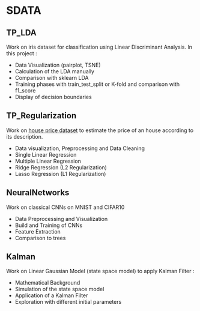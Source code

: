 # SDATA

## TP_LDA

Work on iris dataset for classification using Linear Discriminant Analysis. In this project :
- Data Visualization (pairplot, TSNE)
- Calculation of the LDA manually
- Comparison with sklearn LDA
- Training phases with train_test_split or K-fold and comparison with f1_score
- Display of decision boundaries

## TP_Regularization

Work on [house price dataset](https://www.kaggle.com/c/house-prices-advanced-regression-techniques/data) to estimate the price of an house according to its description.
- Data visualization, Preprocessing and Data Cleaning
- Single Linear Regression
- Multiple Linear Regression
- Ridge Regression (L2 Regularization)
- Lasso Regression (L1 Regularization)

## NeuralNetworks

Work on classical CNNs on MNIST and CIFAR10
- Data Preprocessing and Visualization
- Build and Training of CNNs
- Feature Extraction
- Comparison to trees

## Kalman

Work on Linear Gaussian Model (state space model) to apply Kalman Filter :
- Mathematical Background
- Simulation of the state space model
- Application of a Kalman Filter
- Exploration with different initial parameters
